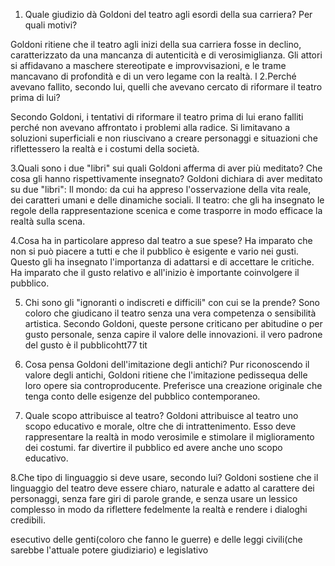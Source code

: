 1. Quale giudizio dà Goldoni del teatro agli esordi della sua carriera? 
Per quali motivi?

Goldoni ritiene che il teatro agli inizi della sua carriera fosse in declino, 
caratterizzato da una mancanza di autenticità e di verosimiglianza.
Gli attori si affidavano a maschere stereotipate e improvvisazioni,
 e le trame mancavano di profondità e di un vero legame con la realtà.
l
2.Perché avevano fallito, secondo lui, quelli che avevano cercato 
di riformare il teatro prima di lui?

Secondo Goldoni, i tentativi di riformare il teatro prima di lui erano falliti 
perché non avevano affrontato i problemi alla radice. Si limitavano a soluzioni 
superficiali e non riuscivano a creare personaggi e situazioni che riflettessero
la realtà e i costumi della società.

3.Quali sono i due "libri" sui quali Goldoni afferma di aver più meditato? Che cosa gli hanno rispettivamente insegnato?
Goldoni dichiara di aver meditato su due "libri":
Il mondo: da cui ha appreso l'osservazione della vita reale, dei caratteri umani e delle dinamiche sociali.
Il teatro: che gli ha insegnato le regole della rappresentazione scenica e come trasporre in modo efficace la realtà sulla scena.

4.Cosa ha in particolare appreso dal teatro a sue spese?
Ha imparato che non si può piacere a tutti e che il pubblico è esigente e vario nei gusti. 
Questo gli ha insegnato l'importanza di adattarsi e di accettare le critiche.
Ha imparato che il gusto relativo e all'inizio è importante coinvolgere il pubblico.

5. Chi sono gli "ignoranti o indiscreti e difficili" con cui se la prende?
Sono coloro che giudicano il teatro senza una vera competenza o sensibilità artistica.
Secondo Goldoni, queste persone criticano per abitudine o per gusto
personale, senza capire il valore delle innovazioni.
il vero padrone del gusto è il pubblicohtt77 tit

6. Cosa pensa Goldoni dell'imitazione degli antichi?
Pur riconoscendo il valore degli antichi, Goldoni ritiene che l'imitazione pedissequa delle loro opere 
sia controproducente. Preferisce una creazione originale che tenga conto delle esigenze del pubblico contemporaneo.

7. Quale scopo attribuisce al teatro?
Goldoni attribuisce al teatro uno scopo educativo e morale, oltre che di intrattenimento. 
Esso deve rappresentare la realtà in modo verosimile e stimolare il miglioramento dei costumi.
far divertire il pubblico ed avere anche uno scopo educativo.


8.Che tipo di linguaggio si deve usare, secondo lui?
Goldoni sostiene che il linguaggio del teatro deve essere chiaro, naturale e 
adatto al carattere dei personaggi, senza fare giri di parole grande, e senza usare un lessico complesso in modo da riflettere fedelmente la realtà e rendere i dialoghi credibili.

esecutivo delle genti(coloro che fanno le guerre) e delle leggi civili(che sarebbe l'attuale potere giudiziario) e legislativo